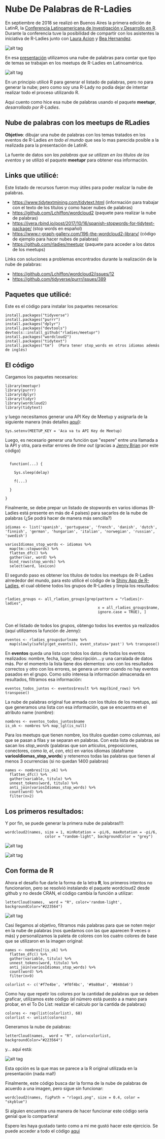 # Nube De Palabras de R-Ladies

En septiembre de 2018 se realizó en Buenos Aires la primera edición de LatinR, la [Conferencia Latinoamericana de Investigación y Desarrollo en R](https://github.com/LatinR/presentaciones-LatinR2018). Durante la conferencia tuve la posibilidad de compartir con los asistentes la iniciativa de R-Ladies junto con [Laura Acion](http://lacion.rbind.io/) y [Bea Hernandez](https://twitter.com/chucheria).  


![alt tag](https://github.com/yabellini/NubeDePalabras/blob/master/imagen.png)

En esa [presentación](https://github.com/LatinR/presentaciones-LatinR2018/blob/master/presentaciones-orales/LatinR2018_RLadies.pptx) utilizamos una nube de palabras para contar que tipo de temas se trabajan en los meetups de R-Ladies en Latinoamérica.

![alt tag](https://github.com/yabellini/NubeDePalabras/blob/master/ROriginal.png)

En un principio utilicé R para generar el listado de palabras, pero no para generar la nube; pero como soy una R-Lady no podía dejar de intentar realizar todo el proceso utilizando R. 

Aqui cuento como hice esa nube de palabras usando el paquete **meetupr**, *desarrollado por R-Ladies*.

## Nube de palabras con los meetups de RLadies

**Objetivo**: dibujar una nube de palabras con los temas tratados en los eventos de R-Ladies *en todo el mundo* que sea lo mas parecida posible a la realizada para la presentación de LatinR.

La fuente de datos son *las palabras que se utilizan en los títulos de los eventos* y se utilizó el paquete **meetupr** para obtener esa información.

## Links que utilicé:
Este listado de recursos fueron muy útiles para poder realizar la nube de palabras.

- https://www.tidytextmining.com/tidytext.html (información para trabajar con el texto de los títulos y como hacer nubes de palabras)
- https://github.com/Lchiffon/wordcloud2 (paquete para realizar la nube de palabras)
- https://jvera.rbind.io/post/2017/10/16/spanish-stopwords-for-tidytext-package/ (stop words en español)
- https://www.r-graph-gallery.com/196-the-wordcloud2-library/ (código de ejemplo para hacer nubes de palabras)
- https://github.com/rladies/meetupr (paquete para acceder a los datos de los meetups)

Links con soluciones a problemas encontrados durante la realización de la nube de palabras:
- https://github.com/Lchiffon/wordcloud2/issues/12
- https://github.com/tidyverse/purrr/issues/389

## Paquetes que utilicé:

Este es el código para instalar los paquetes necesarios:

```
install.packages("tidyverse")
install.packages("purrr")
install.packages("dplyr")
install.packages("devtools")
devtools::install_github("rladies/meetupr")
install.packages("wordcloud2")
install.packages("tidytext")
install.packages("tm")  (Para tener stop_words en otros idiomas además de inglés)
```

## El código

Cargamos los paquetes necesarios:

```
library(meetupr)
library(purrr)
library(dplyr)
library(tidyr)
library(wordcloud2)
library(tidytext)
```

y luego necesitamos generar una API Key de Meetup y asignarla de la siguiente manera (más detalles [aquí](https://github.com/rladies/meetupr)):

```
Sys.setenv(MEETUP_KEY = 'Aca va tu API Key de Meetup)
```
Luego, es necesario generar una función que "espere" entre una llamada a la API y otra, para evitar errores de *time out* (gracias a [Jenny Brian](https://twitter.com/jennybryan) por este código)

```slowly <- function(f, delay = 0.5) {
  
  function(...) {
    
    Sys.sleep(delay)
    
    f(...)
    
  }
  
}
```
Finalmente, se debe prepar un listado de stopwords en varios idiomas (R-Ladies está presente en más de 4 países) para sacarlos de la nube de palabras (¿Se podrá hacer de manera más sencilla?)
```
idiomas <- list('spanish', 'portuguese', 'french', 'danish', 'dutch', 'finnish', 'german', 'hungarian', 'italian', 'norwegian', 'russian', 'swedish')

variosIdiomas_stop_words <- idiomas %>% 
  map(tm::stopwords) %>%
  flatten_dfc() %>% 
  gather(var, word) %>%
  bind_rows(stop_words) %>%
  select(word, lexicon)
```
El segundo paso es obtener los títulos de todos los meetups de R-Ladies alrrededor del mundo, para esto utilicé el código de la [Shiny App de R-Ladies](https://github.com/rladies/rshinylady), el cual obtiene todos los grupos de R-Ladies y limpia los resultados:
```all_rladies_groups <- find_groups(text = "r-ladies")

rladies_groups <- all_rladies_groups[grep(pattern = "rladies|r-ladies", 
                                          x = all_rladies_groups$name,
                                          ignore.case = TRUE), ]


```
Con el listado de todos los grupos, obtengo todos los eventos ya realizados (aquí utilizamos la función de Jenny):  

```
eventos <- rladies_groups$urlname %>%
  map(slowly(safely(get_events)), event_status='past') %>% transpose()
```

En **eventos** queda una lista con todos los datos de todos los eventos realizados: nombre, fecha, lugar, descripción....y una carralada de datos más.  Por el momento la lista tiene dos elementos: uno con los resultados correctos y otro con los errores, se genera un error cuando no hay eventos pasados en el grupo.  Como sólo interesa la información almacenada en resultados, filtramos esa información: 

```eventos_todos_juntos <- eventos$result %>% map(bind_rows) %>% transpose()```

La nube de palabras original fue armada con los títulos de los meetups, asi que generamos una lista con esa información, que se encuentra en el atributo name (*nombre*):

```
nombres <- eventos_todos_juntos$name 
is_ok <- nombres %>% map_lgl(is_null)
```
Para los meetups que tienen nombre, los títulos quedan como columnas, asi que se pasan a filas y se separan en palabras.  Con esta lista de palabras se sacan los *stop_words* (palabras que son artículos, preposiciones, conectores, como *la*, *el*, *con*, etc) en varios idiomas (dataframe **variosIdiomas_stop_words**) y retenemos todas las palabras que tienen al menos 3 ocurrencias (si no quedan 1400 palabras)
```
names <- nombres[!is_ok] %>% 
  flatten_dfc() %>% 
  gather(variable, titulo) %>%
  unnest_tokens(word, titulo) %>%
  anti_join(variosIdiomas_stop_words) %>%
  count(word) %>%
  filter(n>2)
```

## Los primeros resultados:

Y por fin, se puede generar la primera nube de palabras!!!:

```
wordcloud2(names, size = 1, minRotation = -pi/6, maxRotation = -pi/6,
                  color = "random-light", backgroundColor = "grey")

```
![alt tag](https://github.com/yabellini/NubeDePalabras/blob/master/NubeDePalabras1.png)

![alt tag](https://github.com/yabellini/NubeDePalabras/blob/master/nubeDepalabras2.png)


## Con forma de R

Ahora el desafío fue darle la forma de la letra **R**, los primeros intentos no funcionarion, pero se resolvió instalando el paquete wordcloud2 desde github y no desde CRAN, el código cambia la función a utilizar:

```
letterCloud(names,  word = "R", color='random-light', backgroundColor="#223564")
```

![alt tag](https://github.com/yabellini/NubeDePalabras/blob/master/ConFormaDeR.png)


Casi llegamos al objetivo, filtramos más palabras para que se noten mejor en la nube de palabras (nos quedamos con las que aparecen 9 veces o más) y personalizamos la paleta de colores con los cuatro colores de base que se utilizaron en la imagen original:
```
names <- nombres[!is_ok] %>% 
  flatten_dfc() %>% 
  gather(variable, titulo) %>%
  unnest_tokens(word, titulo) %>%
  anti_join(variosIdiomas_stop_words) %>%
  count(word) %>%
  filter(n>9)

colorlist <- c('#f7e4be', '#f0f4bc', '#9a80a4', '#848da6')
```
Como hay que repetir los colores por la cantidad de palabras que se deben graficar, utilizamos este código (el número está puesto a a mano para probar, en el To Do List: realizar el calculo por la cantida de palabras)
```
colores <- rep(list(colorlist), 68) 
colorlist <- unlist(colores)
```
Generamos la nube de palabras:
```
letterCloud(names,  word = "R", color=colorlist, backgroundColor="#223564")
```
y... aquí está: 

![alt tag](https://github.com/yabellini/NubeDePalabras/blob/master/RConColoresLatinR.png)

Esta opción es la que mas se parece a la R original utilizada en la presentación (nada mal!)

Finalmente, este código busca dar la forma de la nube de palabras de acuerdo a una imagen, pero sigue sin funcionar:
```
wordcloud2(names, figPath = "rlogo1.png", size = 0.4, color = "skyblue")
```
Si alguien encuentra una manera de hacer funcionar este código sería genial que lo compartiera!

Espero les haya gustado tanto como a mi me gustó hacer este ejercicio.  Se puede acceder a todo el código [aqui](https://github.com/yabellini/NubeDePalabras/blob/master/NubeDePalabras.R)
